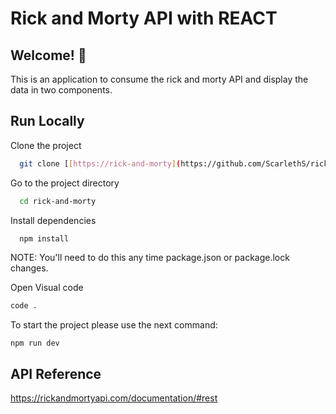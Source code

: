 # Rick and Morty API with REACT

## Welcome! 👋

This is an application to consume the rick and morty API and display the data in two components.

## Run Locally

Clone the project

```bash
  git clone [[https://rick-and-morty](https://github.com/ScarlethS/rick-and-morty/)]
```

Go to the project directory

```bash
  cd rick-and-morty
```

Install dependencies

```bash
  npm install
```

NOTE: You'll need to do this any time package.json or package.lock changes.

Open Visual code 
 
 ```bash
 code .
```

To start the project please use the next command:
```
npm run dev
```

## API Reference
https://rickandmortyapi.com/documentation/#rest
